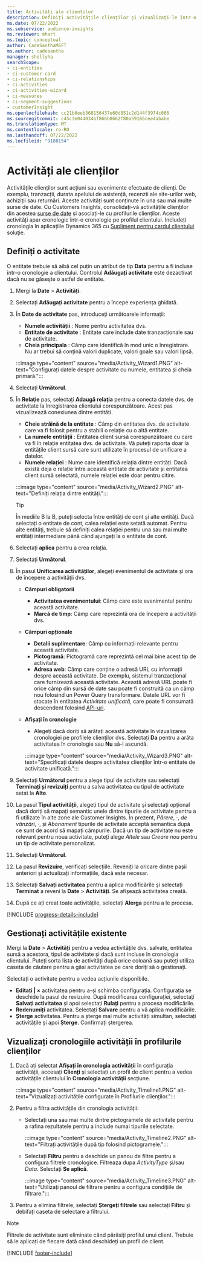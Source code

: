 ```yaml
---
title: Activități ale clienților
description: Definiți activitățile clienților și vizualizați-le într-o cronologie pe profilurile clienților.
ms.date: 07/22/2022
ms.subservice: audience-insights
ms.reviewer: mhart
ms.topic: conceptual
author: CadeSanthaMSFT
ms.author: cadesantha
manager: shellyha
searchScope:
- ci-entities
- ci-customer-card
- ci-relationships
- ci-activities
- ci-activities-wizard
- ci-measures
- ci-segment-suggestions
- customerInsight
ms.openlocfilehash: cc21b0eeb368156437e60d851c2d144f3974c066
ms.sourcegitcommit: c45c3e044034bf866b0662f80a59166cee4ababe
ms.translationtype: MT
ms.contentlocale: ro-RO
ms.lasthandoff: 07/22/2022
ms.locfileid: "9188154"
---
```

# <a name="customer-activities"></a>Activități ale clienților

Activitățile clienților sunt acțiuni sau evenimente efectuate de clienți. De exemplu, tranzacții, durata apelului de asistență, recenzii ale site-urilor web, achiziții sau returnări. Aceste activități sunt conținute în una sau mai multe surse de date. Cu Customers Insights, consolidați-vă activitățile clienților din acestea [surse de date](data-sources.md) și asociați-le cu profilurile clienților. Aceste activități apar cronologic într-o cronologie pe profilul clientului. Includeți cronologia în aplicațiile Dynamics 365 cu [Supliment pentru cardul clientului](customer-card-add-in.md) soluţie.

## <a name="define-an-activity"></a>Definiți o activitate

O entitate trebuie să aibă cel puțin un atribut de tip **Data** pentru a fi incluse într-o cronologie a clientului. Controlul **Adăugați activitate** este dezactivat dacă nu se găsește o astfel de entitate.

1. Mergi la **Date** > **Activități**.

1. Selectați **Adăugați activitate** pentru a începe experiența ghidată.

1. În **Date de activitate** pas, introduceți următoarele informații:

   - **Numele activității** : Nume pentru activitatea dvs.
   - **Entitate de activitate** : Entitate care include date tranzacționale sau de activitate.
   - **Cheia principala** : Câmp care identifică în mod unic o înregistrare. Nu ar trebui să conțină valori duplicate, valori goale sau valori lipsă.

   :::image type="content" source="media/Activity_Wizard1.PNG" alt-text="Configurați datele despre activitate cu numele, entitatea și cheia primară.":::

1. Selectați **Următorul**.

1. În **Relaţie** pas, selectați **Adaugă relația** pentru a conecta datele dvs. de activitate la înregistrarea clientului corespunzătoare. Acest pas vizualizează conexiunea dintre entități.  

   - **Cheie străină de la entitate** : Câmp din entitatea dvs. de activitate care va fi folosit pentru a stabili o relație cu o altă entitate.
   - **La numele entității** : Entitatea client sursă corespunzătoare cu care va fi în relație entitatea dvs. de activitate. Vă puteți raporta doar la entitățile client sursă care sunt utilizate în procesul de unificare a datelor.
   - **Numele relației** : Nume care identifică relația dintre entități. Dacă există deja o relație între această entitate de activitate și entitatea client sursă selectată, numele relației este doar pentru citire.

   :::image type="content" source="media/Activity_Wizard2.PNG" alt-text="Definiți relația dintre entități.":::

   > [!TIP]
   > În mediile B la B, puteți selecta între entități de cont și alte entități. Dacă selectați o entitate de cont, calea relației este setată automat. Pentru alte entități, trebuie să definiți calea relației pentru una sau mai multe entități intermediare până când ajungeți la o entitate de cont.

1. Selectați **aplica** pentru a crea relația.

1. Selectați **Următorul**.

1. În pasul **Unificarea activităților**, alegeți evenimentul de activitate și ora de începere a activității dvs.
   - **Câmpuri obligatorii**
      - **Activitatea evenimentului**: Câmp care este evenimentul pentru această activitate.
      - **Marcă de timp**: Câmp care reprezintă ora de începere a activității dvs.

   - **Câmpuri opționale**
      - **Detalii suplimentare**: Câmp cu informații relevante pentru această activitate.
      - **Pictogramă**: Pictogramă care reprezintă cel mai bine acest tip de activitate.
      - **Adresa web**: Câmp care conține o adresă URL cu informații despre această activitate. De exemplu, sistemul tranzacțional care furnizează această activitate. Această adresă URL poate fi orice câmp din sursă de date sau poate fi construită ca un câmp nou folosind un Power Query transformare. Datele URL vor fi stocate în entitatea *Activitate unificată*, care poate fi consumată descendent folosind [API-uri](apis.md).

   - **Afișați în cronologie**
      - Alegeți dacă doriți să arătați această activitate în vizualizarea cronologiei pe profilele clienților dvs. Selectați **Da** pentru a arăta activitatea în cronologie sau **Nu** să-l ascundă.

      :::image type="content" source="media/Activity_Wizard3.PNG" alt-text="Specificați datele despre activitatea clienților într-o entitate de activitate unificată.":::

1. Selectați **Următorul** pentru a alege tipul de activitate sau selectați **Terminați și revizuiți** pentru a salva activitatea cu tipul de activitate setat la **Alte**.

1. La pasul **Tipul activității**, alegeți tipul de activitate și selectați opțional dacă doriți să mapați semantic unele dintre tipurile de activitate pentru a fi utilizate în alte zone ale Customer Insights. În prezent, *Părere*, *·*, *de vânzări*, *·*, și *Abonament* tipurile de activitate acceptă semantica după ce sunt de acord să mapați câmpurile. Dacă un tip de activitate nu este relevant pentru noua activitate, puteți alege *Altele* sau *Creare nou* pentru un tip de activitate personalizat.

1. Selectați **Următorul**.

1. La pasul **Revizuire**, verificați selecțiile. Reveniți la oricare dintre pașii anteriori și actualizați informațiile, dacă este necesar.

1. Selectați **Salvați activitatea** pentru a aplica modificările și selectați **Terminat** a reveni la **Date** > **Activități**. Se afișează activitatea creată.

1. După ce ați creat toate activitățile, selectați **Alerga** pentru a le procesa.

[!INCLUDE [progress-details-include](includes/progress-details-pane.md)]

## <a name="manage-existing-activities"></a>Gestionați activitățile existente

Mergi la **Date** > **Activități** pentru a vedea activitățile dvs. salvate, entitatea sursă a acestora, tipul de activitate și dacă sunt incluse în cronologia clientului. Puteți sorta lista de activități după orice coloană sau puteți utiliza caseta de căutare pentru a găsi activitatea pe care doriți să o gestionați.

Selectați o activitate pentru a vedea acțiunile disponibile.

- **Editați | ×** activitatea pentru a-și schimba configurația. Configurația se deschide la pasul de revizuire. După modificarea configurației, selectați **Salvați activitatea** și apoi selectați **Rulați** pentru a procesa modificările.
- **Redenumiți** activitatea. Selectați **Salvare** pentru a vă aplica modificările.
- **Șterge** activitatea. Pentru a șterge mai multe activități simultan, selectați activitățile și apoi **Șterge**. Confirmați ștergerea.

## <a name="view-activity-timelines-on-customer-profiles"></a>Vizualizați cronologiile activității în profilurile clienților

1. Dacă ați selectat **Afișați în cronologia activității** în configurația activității, accesați **Clienți** și selectați un profil de client pentru a vedea activitățile clientului în **Cronologia activității** secțiune.

   :::image type="content" source="media/Activity_Timeline1.PNG" alt-text="Vizualizați activitățile configurate în Profilurile clienților.":::

1. Pentru a filtra activitățile din cronologia activității:

   - Selectați una sau mai multe dintre pictogramele de activitate pentru a rafina rezultatele pentru a include numai tipurile selectate.

     :::image type="content" source="media/Activity_Timeline2.PNG" alt-text="Filtrați activitățile după tip folosind pictogramele.":::

   - Selectați **Filtru** pentru a deschide un panou de filtre pentru a configura filtrele cronologice. Filtreaza dupa *ActivityType* și/sau *Data*. Selectați **Se aplică**.

     :::image type="content" source="media/Activity_Timeline3.PNG" alt-text="Utilizați panoul de filtrare pentru a configura condițiile de filtrare.":::

1. Pentru a elimina filtrele, selectați **Ștergeți filtrele** sau selectați **Filtru** și debifați caseta de selectare a filtrului.

> [!NOTE]
> Filtrele de activitate sunt eliminate când părăsiți profilul unui client. Trebuie să le aplicați de fiecare dată când deschideți un profil de client.

[!INCLUDE [footer-include](includes/footer-banner.md)]
